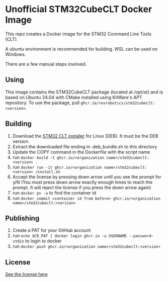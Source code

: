 Unofficial STM32CubeCLT Docker Image
====================================

This repo creates a Docker image for the STM32 Command Line Tools (CLT).

A ubuntu environment is recommended for building. WSL can be used on Windows.

There are a few manual steps involved.

Using
-----

This image contains the STM32CubeCLT package (located at /opt/st) and is based on
Ubuntu 24.04 with CMake installed using KitWare's APT repository. To use the package, 
pull `ghcr.io/revrobotics/stm32cubeclt:<version>`.

Building
--------

1. Download the [STM32 CLT installer](https://www.st.com/en/development-tools/stm32cubeclt.html)
   for Linux (DEB). It must be the DEB version.
2. Extract the downloaded file ending in .deb_bundle.sh to this directory
3. Update the COPY command in the Dockerfile with the script name
4. run ```docker build -t ghcr.io/<organization name>/stm32cubeclt:<version> .```
5. run ```docker run -it ghcr.io/<organization name>/stm32cubeclt:<version> /install.sh```
6. Accept the license by pressing down arrow until you see the prompt for y/N
   (You must press down arrow exactly enough times to reach the prompt. It will 
   reject the license if you press the down arrow again)
7. run ```docker ps -a``` to find the container id
8. run ```docker commit <container id from before> ghcr.io/<organization name>/stm32cubeclt:<version>```

Publishing
----------

1. Create a PAT for your GitHub account
2. run ```echo $CR_PAT | docker login ghcr.io -u USERNAME --password-stdin``` to login to docker
3. run ```docker push ghcr.io/<organization name>/stm32cubeclt:<version>```

License
-------

[See the license here](LICENSE)
